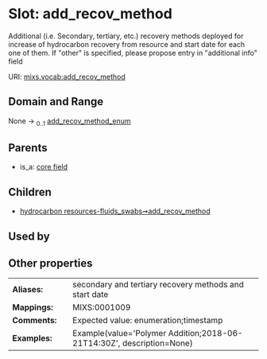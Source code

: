
# Slot: add_recov_method


Additional (i.e. Secondary, tertiary, etc.) recovery methods deployed for increase of hydrocarbon recovery from resource and start date for each one of them. If "other" is specified, please propose entry in "additional info" field

URI: [mixs.vocab:add_recov_method](https://w3id.org/mixs/vocab/add_recov_method)


## Domain and Range

None &#8594;  <sub>0..1</sub> [add_recov_method_enum](add_recov_method_enum.md)

## Parents

 *  is_a: [core field](core_field.md)

## Children

 *  [hydrocarbon resources-fluids_swabs➞add_recov_method](hydrocarbon_resources_fluids_swabs_add_recov_method.md)

## Used by


## Other properties

|  |  |  |
| --- | --- | --- |
| **Aliases:** | | secondary and tertiary recovery methods and start date |
| **Mappings:** | | MIXS:0001009 |
| **Comments:** | | Expected value: enumeration;timestamp |
| **Examples:** | | Example(value='Polymer Addition;2018-06-21T14:30Z', description=None) |

